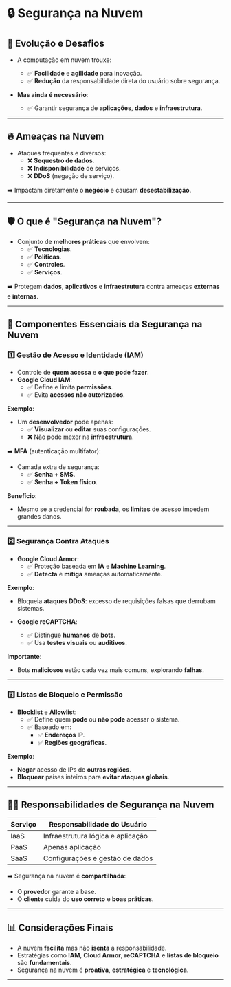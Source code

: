 # &#x1F512; Segurança na Nuvem

## &#x1F680; Evolução e Desafios

- A computação em nuvem trouxe:
  - ✅ **Facilidade** e **agilidade** para inovação.
  - ✅ **Redução** da responsabilidade direta do usuário sobre segurança.
  
- **Mas ainda é necessário**: 
  - ✅ Garantir segurança de **aplicações**, **dados** e **infraestrutura**.

---

## &#x1F525; Ameaças na Nuvem

- Ataques frequentes e diversos:
  - &#x274C; **Sequestro de dados**.
  - &#x274C; **Indisponibilidade** de serviços.
  - &#x274C; **DDoS** (negação de serviço).

➡️ Impactam diretamente o **negócio** e causam **desestabilização**.

---

## &#x1F6E1;&#xFE0F; O que é "Segurança na Nuvem"?

- Conjunto de **melhores práticas** que envolvem:
  - ✅ **Tecnologias**.
  - ✅ **Políticas**.
  - ✅ **Controles**.
  - ✅ **Serviços**.

➡️ Protegem **dados**, **aplicativos** e **infraestrutura** contra ameaças **externas** e **internas**.

---

## &#x1F4AA; Componentes Essenciais da Segurança na Nuvem

### 1️⃣ **Gestão de Acesso e Identidade (IAM)**

- Controle de **quem acessa** e **o que pode fazer**.
- **Google Cloud IAM**:
  - ✅ Define e limita **permissões**.
  - ✅ Evita **acessos não autorizados**.

**Exemplo**:
- Um **desenvolvedor** pode apenas:
  - &#x2705; **Visualizar** ou **editar** suas configurações.
  - &#x274C; Não pode mexer na **infraestrutura**.

➡️ **MFA** (autenticação multifator):
- Camada extra de segurança: 
  - ✅ **Senha + SMS**.
  - ✅ **Senha + Token físico**.

**Benefício**: 
- Mesmo se a credencial for **roubada**, os **limites** de acesso impedem grandes danos.

---

### 2️⃣ **Segurança Contra Ataques**

- **Google Cloud Armor**:
  - ✅ Proteção baseada em **IA** e **Machine Learning**.
  - ✅ **Detecta** e **mitiga** ameaças automaticamente.
  
**Exemplo**: 
- Bloqueia **ataques DDoS**: excesso de requisições falsas que derrubam sistemas.

- **Google reCAPTCHA**:
  - ✅ Distingue **humanos** de **bots**.
  - ✅ Usa **testes visuais** ou **auditivos**.
  
**Importante**: 
- Bots **maliciosos** estão cada vez mais comuns, explorando **falhas**.

---

### 3️⃣ **Listas de Bloqueio e Permissão**

- **Blocklist** e **Allowlist**:
  - ✅ Define quem **pode** ou **não pode** acessar o sistema.
  - ✅ Baseado em:
    - ✅ **Endereços IP**.
    - ✅ **Regiões geográficas**.

**Exemplo**:
- **Negar** acesso de IPs de **outras regiões**.
- **Bloquear** países inteiros para **evitar ataques globais**.

---

## &#x1F9D1;&#x200D;&#x1F527; Responsabilidades de Segurança na Nuvem

| **Serviço** | **Responsabilidade do Usuário** |
|-------------|--------------------------------|
| IaaS        | Infraestrutura lógica e aplicação |
| PaaS        | Apenas aplicação                |
| SaaS        | Configurações e gestão de dados |

➡️ Segurança na nuvem é **compartilhada**:  
- O **provedor** garante a base.  
- O **cliente** cuida do **uso correto** e **boas práticas**.

---

## &#x1F4CA; Considerações Finais

- A nuvem **facilita** mas não **isenta** a responsabilidade.
- Estratégias como **IAM**, **Cloud Armor**, **reCAPTCHA** e **listas de bloqueio** são **fundamentais**.
- Segurança na nuvem é **proativa**, **estratégica** e **tecnológica**.

---